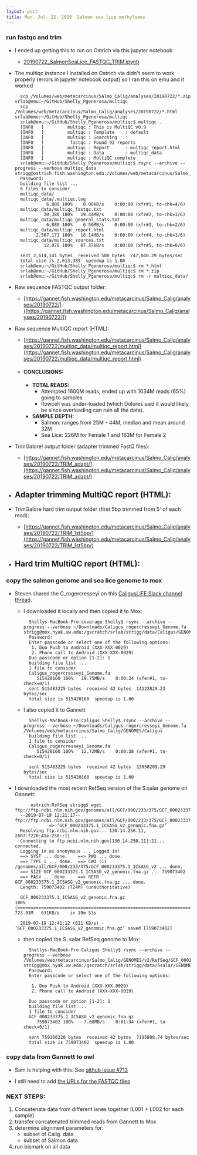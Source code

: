 ```yaml
---
layout: post
title: Mon. Jul. 22, 2019  Salmon sea lice methylomes 
---
```


### run fastqc and trim
- I ended up getting this to run on Ostrich via this jupyter notebook:
	- [20190722\_SalmonSeaLice\_FASTQC\_TRIM.ipynb](https://github.com/shellytrigg/Salmon_sealice/blob/master/jupyter/20190722_SalmonSeaLice_FASTQC_TRIM.ipynb) 

- The multiqc instance I installed on Ostrich via didn't seem to work properly (errors in jupyter notebook output) so I ran this on emu and it worked
	
		scp /Volumes/web/metacarcinus/Salmo_Calig/analyses/20190722/*.zip srlab@emu:~/GitHub/Shelly_Pgenerosa/multiqc
		scp /Volumes/web/metacarcinus/Salmo_Calig/analyses/20190722/*.html srlab@emu:~/GitHub/Shelly_Pgenerosa/multiqc
		srlab@emu:~/GitHub/Shelly_Pgenerosa/multiqc$ multiqc .
		[INFO   ]         multiqc : This is MultiQC v0.9
		[INFO   ]         multiqc : Template    : default
		[INFO   ]         multiqc : Searching '.'
		[INFO   ]          fastqc : Found 92 reports
		[INFO   ]         multiqc : Report      : multiqc_report.html
		[INFO   ]         multiqc : Data        : multiqc_data
		[INFO   ]         multiqc : MultiQC complete
		srlab@emu:~/GitHub/Shelly_Pgenerosa/multiqc$ rsync --archive --progress --verbose multiqc_data strigg@ostrich.fish.washington.edu:/Volumes/web/metacarcinus/Salmo_Calig/analyses/20190722
		Password:
		building file list ... 
		6 files to consider
		multiqc_data/
		multiqc_data/.multiqc.log
		          6,880 100%    0.00kB/s    0:00:00 (xfr#1, to-chk=4/6)
		multiqc_data/multiqc_fastqc.txt
		         20,380 100%   19.44MB/s    0:00:00 (xfr#2, to-chk=3/6)
		multiqc_data/multiqc_general_stats.txt
		          6,880 100%    6.56MB/s    0:00:00 (xfr#3, to-chk=2/6)
		multiqc_data/multiqc_report.html
		      2,567,171 100%   18.14MB/s    0:00:00 (xfr#4, to-chk=1/6)
		multiqc_data/multiqc_sources.txt
		         12,078 100%   87.37kB/s    0:00:00 (xfr#5, to-chk=0/6)
		
		sent 2,614,141 bytes  received 500 bytes  747,040.29 bytes/sec
		total size is 2,613,389  speedup is 1.00
		srlab@emu:~/GitHub/Shelly_Pgenerosa/multiqc$ rm *.html
		srlab@emu:~/GitHub/Shelly_Pgenerosa/multiqc$ rm *.zip
		srlab@emu:~/GitHub/Shelly_Pgenerosa/multiqc$ rm -r multiqc_data/
- Raw sequence FASTQC output folder:
	- [https://gannet.fish.washington.edu/metacarcinus/Salmo_Calig/analyses/20190722/]([https://gannet.fish.washington.edu/metacarcinus/Salmo_Calig/analyses/20190722/])
- Raw sequence MultiQC report (HTML):
	- [https://gannet.fish.washington.edu/metacarcinus/Salmo_Calig/analyses/20190722/multiqc_data/multiqc_report.html](https://gannet.fish.washington.edu/metacarcinus/Salmo_Calig/analyses/20190722/multiqc_data/multiqc_report.html) 
	
	- #### CONCLUSIONS: 
		- **TOTAL READS:**
			- Attempted 1600M reads, ended up with 1034M reads (65%) going to samples
			- flowcell was under-loaded (which Dolores said it would likely be since overloading can ruin all the data). 
		- **SAMPLE DEPTH:**
			- Salmon: ranges from 25M - 44M, median and mean around 32M
			- Sea Lice: 226M for Female 1 and 163M for Female 2
 
- TrimGalore! output folder (adapter trimmed FastQ files):
	-  [https://gannet.fish.washington.edu/metacarcinus/Salmo_Calig/analyses/20190722/TRIM_adapt/](https://gannet.fish.washington.edu/metacarcinus/Salmo_Calig/analyses/20190722/TRIM_adapt/)
- Adapter trimming MultiQC report (HTML):
	- 	
- TrimGalore hard trim output folder (first 5bp trimmed from 5' of each read):
	- [https://gannet.fish.washington.edu/metacarcinus/Salmo_Calig/analyses/20190722/TRIM_1st5bp/](https://gannet.fish.washington.edu/metacarcinus/Salmo_Calig/analyses/20190722/TRIM_1st5bp/)
- Hard trim MultiQC report (HTML):
	-  


### copy the salmon genome and sea lice genome to mox

- Steven shared the C_rogercresseyi on this [CaligusLIFE Slack channel thread](https://caliguslife.slack.com/archives/CHSF0FT8E/p1563561822023400). 
	- I downloaded it locally and then copied it to Mox:
		
			Shellys-MacBook-Pro:coverage Shelly$ rsync --archive --progress --verbose ~/Downloads/Caligus_rogercresseyi_Genome.fa strigg@mox.hyak.uw.edu:/gscratch/srlab/strigg/data/Caligus/GENOMES
			Password: 
			Enter passcode or select one of the following options:
			 1. Duo Push to Android (XXX-XXX-0029)
			 2. Phone call to Android (XXX-XXX-0029)
			Duo passcode or option [1-2]: 1
			building file list ... 
			1 file to consider
			Caligus_rogercresseyi_Genome.fa
			   515420160 100%   19.75MB/s    0:00:24 (xfer#1, to-check=0/1)
			sent 515483225 bytes  received 42 bytes  14122829.23 bytes/sec
			total size is 515420160  speedup is 1.00

	- I also copied it to Gannett
			
			Shellys-MacBook-Pro:Caligus Shelly$ rsync --archive --progress --verbose ~/Downloads/Caligus_rogercresseyi_Genome.fa /Volumes/web/metacarcinus/Salmo_Calig/GENOMES/Caligus
			building file list ... 
			1 file to consider
			Caligus_rogercresseyi_Genome.fa
			   515420160 100%   12.72MB/s    0:00:38 (xfer#1, to-check=0/1)
			
			sent 515483225 bytes  received 42 bytes  13050209.29 bytes/sec
			total size is 515420160  speedup is 1.00

- I downloaded the most recent RefSeq version of the S.salar genome on Gannett:
			
			ostrich:RefSeq strigg$ wget ftp://ftp.ncbi.nlm.nih.gov/genomes/all/GCF/000/233/375/GCF_000233375.1_ICSASG_v2/GCF_000233375.1_ICSASG_v2_genomic.fna.gz
		--2019-07-19 12:21:17--  ftp://ftp.ncbi.nlm.nih.gov/genomes/all/GCF/000/233/375/GCF_000233375.1_ICSASG_v2/GCF_000233375.1_ICSASG_v2_genomic.fna.gz
		           => ‘GCF_000233375.1_ICSASG_v2_genomic.fna.gz’
		Resolving ftp.ncbi.nlm.nih.gov... 130.14.250.11, 2607:f220:41e:250::11
		Connecting to ftp.ncbi.nlm.nih.gov|130.14.250.11|:21... connected.
		Logging in as anonymous ... Logged in!
		==> SYST ... done.    ==> PWD ... done.
		==> TYPE I ... done.  ==> CWD (1) /genomes/all/GCF/000/233/375/GCF_000233375.1_ICSASG_v2 ... done.
		==> SIZE GCF_000233375.1_ICSASG_v2_genomic.fna.gz ... 759073402
		==> PASV ... done.    ==> RETR GCF_000233375.1_ICSASG_v2_genomic.fna.gz ... done.
		Length: 759073402 (724M) (unauthoritative)
		
		GCF_000233375.1_ICSASG_v2_genomic.fna.gz                            100%[=================================================================================================================================================================>] 723.91M   631KB/s    in 19m 53s 
		
		2019-07-19 12:41:12 (621 KB/s) - ‘GCF_000233375.1_ICSASG_v2_genomic.fna.gz’ saved [759073402] 
	
	- then copied the S. salar RefSeq genome to Mox:
		
			Shellys-MacBook-Pro:Caligus Shelly$ rsync --archive --progress --verbose /Volumes/web/metacarcinus/Salmo_Calig/GENOMES/v2/RefSeq/GCF_000233375.1_ICSASG_v2_genomic.fna.gz strigg@mox.hyak.uw.edu:/gscratch/srlab/strigg/data/Ssalar/GENOMES
			Password: 
			Enter passcode or select one of the following options:
			
			 1. Duo Push to Android (XXX-XXX-0029)
			 2. Phone call to Android (XXX-XXX-0029)
			
			Duo passcode or option [1-2]: 1
			building file list ... 
			1 file to consider
			GCF_000233375.1_ICSASG_v2_genomic.fna.gz
			   759073402 100%    7.68MB/s    0:01:34 (xfer#1, to-check=0/1)
			
			sent 759166220 bytes  received 42 bytes  7195888.74 bytes/sec
			total size is 759073402  speedup is 1.00
			
		
### copy data from Gannett to owl
- Sam is helping with this. See [github issue #713](https://github.com/RobertsLab/resources/issues/713)

- I still need to add [the URLs for the FASTQC files](https://gannet.fish.washington.edu/metacarcinus/Salmo_Calig/analyses/20190722/)

### NEXT STEPS:
1. Concatenate data from different lanes together (L001 + L002 for each sample)
2. transfer concatenated trimmed reads from Gannett to Mox 
3. determine alignment parameters for:
	- subset of Calig. data
	- subset of Salmon data
4. run bismark on all data